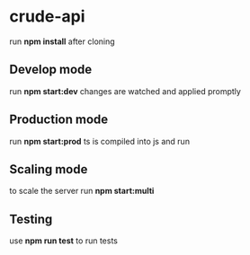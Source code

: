 # crude-api
run **npm install** after cloning

## **Develop mode**
run **npm start:dev**
changes are watched and applied promptly

## **Production mode**
run **npm start:prod**
ts is compiled into js and run

## **Scaling mode**
to scale the server run **npm start:multi**

## **Testing**
use **npm run test** to run tests